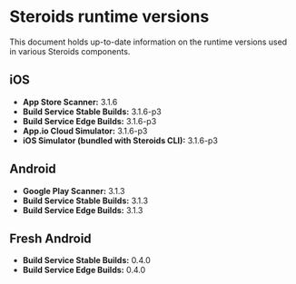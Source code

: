 # Steroids runtime versions

This document holds up-to-date information on the runtime versions used in various Steroids components.

## iOS
* **App Store Scanner:** 3.1.6
* **Build Service Stable Builds:** 3.1.6-p3
* **Build Service Edge Builds:** 3.1.6-p3
* **App.io Cloud Simulator:** 3.1.6-p3
* **iOS Simulator (bundled with Steroids CLI):** 3.1.6-p3

## Android
* **Google Play Scanner:** 3.1.3
* **Build Service Stable Builds:** 3.1.3
* **Build Service Edge Builds:** 3.1.3

## Fresh Android
* **Build Service Stable Builds:** 0.4.0
* **Build Service Edge Builds:** 0.4.0
